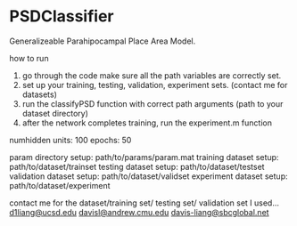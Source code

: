 # PSDClassifier
Generalizeable Parahipocampal Place Area Model.

how to run
1) go through the code make sure all the path variables are correctly set.
2) set up your training, testing, validation, experiment sets. (contact me for datasets)
3) run the classifyPSD function with correct path arguments (path to your dataset directory)
4) after the network completes training, run the experiment.m function

numhidden units: 100
epochs: 50

param directory setup: path/to/params/param.mat
training dataset setup: path/to/dataset/trainset
testing dataset setup: path/to/dataset/testset
validation dataset setup: path/to/dataset/validset
experiment dataset setup: path/to/dataset/experiment

contact me for the dataset/training set/ testing set/ validation set I used...
d1liang@ucsd.edu
davisl@andrew.cmu.edu
davis-liang@sbcglobal.net
